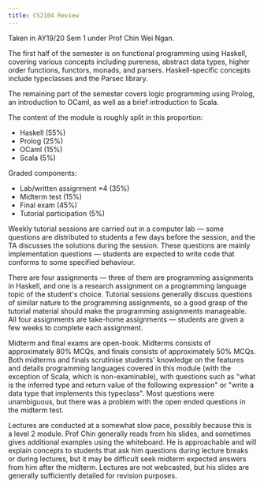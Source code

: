 ```yaml
---
title: CS2104 Review
---
```


Taken in AY19/20 Sem 1 under Prof Chin Wei Ngan.

The first half of the semester is on functional programming using Haskell, covering various concepts including pureness, abstract data types, higher order functions, functors, monads, and parsers.  Haskell-specific concepts include typeclasses and the Parsec library.

The remaining part of the semester covers logic programming using Prolog, an introduction to OCaml, as well as a brief introduction to Scala.

The content of the module is roughly split in this proportion:
- Haskell (55%)
- Prolog (25%)
- OCaml (15%)
- Scala (5%)

Graded components:
- Lab/written assignment ×4 (35%)
- Midterm test (15%)
- Final exam (45%)
- Tutorial participation (5%)

Weekly tutorial sessions are carried out in a computer lab — some questions are distributed to students a few days before the session, and the TA discusses the solutions during the session.  These questions are mainly implementation questions — students are expected to write code that conforms to some specified behaviour.

There are four assignments — three of them are programming assignments in Haskell, and one is a research assignment on a programming language topic of the student's choice.  Tutorial sessions generally discuss questions of similar nature to the programming assignments, so a good grasp of the tutorial material should make the programming assignments manageable.  All four assignments are take-home assignments — students are given a few weeks to complete each assignment.

Midterm and final exams are open-book.  Midterms consists of approximately 80% MCQs, and finals consists of approximately 50% MCQs.  Both midterms and finals scrutinise students' knowledge on the features and details programming languages covered in this module (with the exception of Scala, which is non-examinable), with questions such as "what is the inferred type and return value of the following expression" or "write a data type that implements this typeclass".  Most questions were unambiguous, but there was a problem with the open ended questions in the midterm test.

Lectures are conducted at a somewhat slow pace, possibly because this is a level 2 module.  Prof Chin generally reads from his slides, and sometimes gives additional examples using the whiteboard.  He is approachable and will explain concepts to students that ask him questions during lecture breaks or during lectures, but it may be difficult seek midterm expected answers from him after the midterm.  Lectures are not webcasted, but his slides are generally sufficiently detailed for revision purposes.